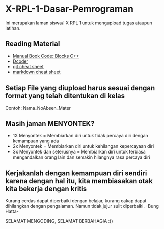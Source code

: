 # X-RPL-1-Dasar-Pemrograman
Ini merupakan laman siswa/i X RPL 1 untuk mengupload tugas ataupun latihan.

## Reading Material
* [Manual Book Code::Blocks C++](https://www.codeblocks.org/docs/manual_codeblocks_en.pdf)
* [Dcoder](https://www.indrasentosa.com/2021/03/pemrograman-c-menggunakan-dcoder.html)
* [git cheat sheet](https://education.github.com/git-cheat-sheet-education.pdf)
* [markdown cheat sheet](https://enterprise.github.com/downloads/en/markdown-cheatsheet.pdf)

## Setiap File yang diupload harus sesuai dengan format yang telah ditentukan di kelas
Contoh: Nama_NoAbsen_Mater

## Masih jaman MENYONTEK?
* 1X Menyontek                = Membiarkan diri untuk tidak percaya diri dengan kemampuan yang ada
* 2x Menyontek                = Membiarkan diri untuk kehilangan kepercayaan diri 
* 3x Menyontek dan seterusnya = Membiarkan diri untuk terbiasa mengandalkan orang lain dan semakin hilangnya rasa percaya diri

## Kerjakanlah dengan kemampuan diri sendiri karena dengan hal itu, kita membiasakan otak kita bekerja dengan kritis
Kurang cerdas dapat diperbaiki dengan belajar, kurang cakap dapat dihilangkan dengan pengalaman. Namun tidak jujur sulit diperbaiki.
-Bung Hatta-

SELAMAT MENGODING, SELAMAT BERBAHAGIA :))
